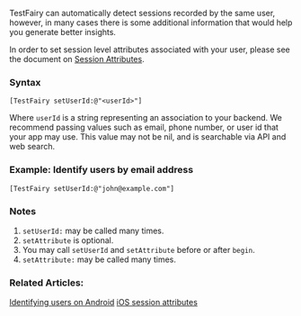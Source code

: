 TestFairy can automatically detect sessions recorded by the same user, however, in many cases there is some additional information that would help you generate better insights. 

In order to set session level attributes associated with your user, please see the document on [Session Attributes](https://docs.testfairy.com/iOS_SDK/Session_Attributes.html).

### Syntax

`[TestFairy setUserId:@"<userId>"]`

Where `userId` is a string representing an association to your backend. We recommend passing values such as email, phone number, or user id that your app may use. This value may not be nil, and is searchable via API and web search.

### Example: Identify users by email address

```
[TestFairy setUserId:@"john@example.com"]
```


### Notes

1. `setUserId:` may be called many times. 
2. `setAttribute` is optional.
3. You may call `setUserId` and `setAttribute` before or after `begin`.
4. `setAttribute:` may be called many times. 

### Related Articles:

[Identifying users on Android](https://docs.testfairy.com/Android/Identifying_your_users.html)
[iOS session attributes](https://docs.testfairy.com/iOS_SDK/Session_Attributes.html)

